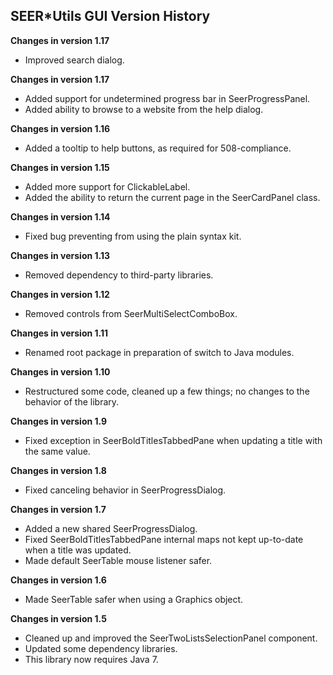 ## SEER*Utils GUI Version History

**Changes in version 1.17**

- Improved search dialog.

**Changes in version 1.17**

- Added support for undetermined progress bar in SeerProgressPanel.
- Added ability to browse to a website from the help dialog.

**Changes in version 1.16**

- Added a tooltip to help buttons, as required for 508-compliance.

**Changes in version 1.15**

- Added more support for ClickableLabel.
- Added the ability to return the current page in the SeerCardPanel class.

**Changes in version 1.14**

- Fixed bug preventing from using the plain syntax kit.

**Changes in version 1.13**

- Removed dependency to third-party libraries.

**Changes in version 1.12**

- Removed controls from SeerMultiSelectComboBox.

**Changes in version 1.11**

- Renamed root package in preparation of switch to Java modules.

**Changes in version 1.10**

- Restructured some code, cleaned up a few things; no changes to the behavior of the library.

**Changes in version 1.9**

- Fixed exception in SeerBoldTitlesTabbedPane when updating a title with the same value.

**Changes in version 1.8**

- Fixed canceling behavior in SeerProgressDialog.

**Changes in version 1.7**

- Added a new shared SeerProgressDialog.
- Fixed SeerBoldTitlesTabbedPane internal maps not kept up-to-date when a title was updated.
- Made default SeerTable mouse listener safer.

**Changes in version 1.6**

- Made SeerTable safer when using a Graphics object.

**Changes in version 1.5**

- Cleaned up and improved the SeerTwoListsSelectionPanel component.
- Updated some dependency libraries.
- This library now requires Java 7.
